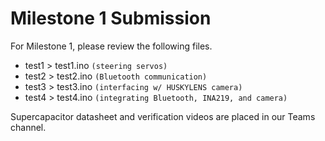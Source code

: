 # Milestone 1 Submission

For Milestone 1, please review the following files.

- test1 > test1.ino `(steering servos)`
- test2 > test2.ino `(Bluetooth communication)`
- test3 > test3.ino `(interfacing w/ HUSKYLENS camera)`
- test4 > test4.ino `(integrating Bluetooth, INA219, and camera)`

Supercapacitor datasheet and verification videos are placed in our Teams channel.
